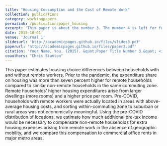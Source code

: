 ```yaml
---
title: "Housing Consumption and the Cost of Remote Work"
collection: publications
category: workingpapers
permalink: /publication/paper_housing
excerpt: 'This paper is about the number 3. The number 4 is left for future work.'
date: 2015-10-01
venue: 'Journal 1'
slidesurl: 'http://academicpages.github.io/files/slides3.pdf'
paperurl: 'http://academicpages.github.io/files/paper3.pdf'
citation: 'Your Name, You. (2015). &quot;Paper Title Number 3.&quot; <i>Journal 1</i>. 1(3).'
coauthors: "Chris Stanton"
---
```


This paper estimates housing choice differences between households with and without remote workers. Prior to the pandemic, the expenditure share on housing was more than seven percent higher for remote households compared to similar non-remote households in the same commuting zone. Remote households’ higher housing expenditures arise from larger dwellings (more rooms) and a higher price per room. Pre-COVID, households with remote workers were actually located in areas with above-average housing costs, and sorting within-commuting zone to suburban or rural areas was not economically meaningful. Using the pre-COVID distribution of locations, we estimate how much additional pre-tax income would be necessary to compensate non-remote households for extra housing expenses arising from remote work in the absence of geographic mobility, and we compare this compensation to commercial office rents in major metro areas.
